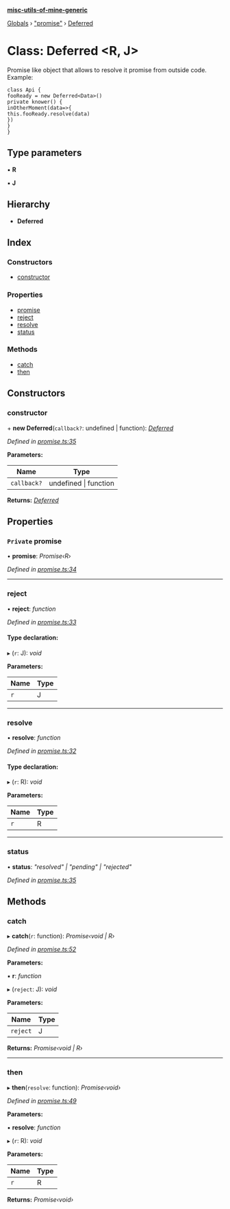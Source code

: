 **[misc-utils-of-mine-generic](../README.md)**

[Globals](../globals.md) › ["promise"](../modules/_promise_.md) › [Deferred](_promise_.deferred.md)

# Class: Deferred <**R, J**>

Promise like object that allows to resolve it promise from outside code. Example:

```
class Api {
fooReady = new Deferred<Data>()
private knower() {
inOtherMoment(data=>{
this.fooReady.resolve(data)
})
}
}
```

## Type parameters

▪ **R**

▪ **J**

## Hierarchy

* **Deferred**

## Index

### Constructors

* [constructor](_promise_.deferred.md#constructor)

### Properties

* [promise](_promise_.deferred.md#private-promise)
* [reject](_promise_.deferred.md#reject)
* [resolve](_promise_.deferred.md#resolve)
* [status](_promise_.deferred.md#status)

### Methods

* [catch](_promise_.deferred.md#catch)
* [then](_promise_.deferred.md#then)

## Constructors

###  constructor

\+ **new Deferred**(`callback?`: undefined | function): *[Deferred](_promise_.deferred.md)*

*Defined in [promise.ts:35](https://github.com/cancerberoSgx/misc-utils-of-mine/blob/b6947cf/misc-utils-of-mine-generic/src/promise.ts#L35)*

**Parameters:**

Name | Type |
------ | ------ |
`callback?` | undefined \| function |

**Returns:** *[Deferred](_promise_.deferred.md)*

## Properties

### `Private` promise

• **promise**: *Promise‹R›*

*Defined in [promise.ts:34](https://github.com/cancerberoSgx/misc-utils-of-mine/blob/b6947cf/misc-utils-of-mine-generic/src/promise.ts#L34)*

___

###  reject

• **reject**: *function*

*Defined in [promise.ts:33](https://github.com/cancerberoSgx/misc-utils-of-mine/blob/b6947cf/misc-utils-of-mine-generic/src/promise.ts#L33)*

#### Type declaration:

▸ (`r`: J): *void*

**Parameters:**

Name | Type |
------ | ------ |
`r` | J |

___

###  resolve

• **resolve**: *function*

*Defined in [promise.ts:32](https://github.com/cancerberoSgx/misc-utils-of-mine/blob/b6947cf/misc-utils-of-mine-generic/src/promise.ts#L32)*

#### Type declaration:

▸ (`r`: R): *void*

**Parameters:**

Name | Type |
------ | ------ |
`r` | R |

___

###  status

• **status**: *"resolved" | "pending" | "rejected"*

*Defined in [promise.ts:35](https://github.com/cancerberoSgx/misc-utils-of-mine/blob/b6947cf/misc-utils-of-mine-generic/src/promise.ts#L35)*

## Methods

###  catch

▸ **catch**(`r`: function): *Promise‹void | R›*

*Defined in [promise.ts:52](https://github.com/cancerberoSgx/misc-utils-of-mine/blob/b6947cf/misc-utils-of-mine-generic/src/promise.ts#L52)*

**Parameters:**

▪ **r**: *function*

▸ (`reject`: J): *void*

**Parameters:**

Name | Type |
------ | ------ |
`reject` | J |

**Returns:** *Promise‹void | R›*

___

###  then

▸ **then**(`resolve`: function): *Promise‹void›*

*Defined in [promise.ts:49](https://github.com/cancerberoSgx/misc-utils-of-mine/blob/b6947cf/misc-utils-of-mine-generic/src/promise.ts#L49)*

**Parameters:**

▪ **resolve**: *function*

▸ (`r`: R): *void*

**Parameters:**

Name | Type |
------ | ------ |
`r` | R |

**Returns:** *Promise‹void›*